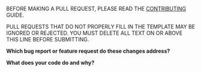 BEFORE MAKING A PULL REQUEST, PLEASE READ THE
[CONTRIBUTING](https://notion-enhancer.github.io/about/contributing) GUIDE.

PULL REQUESTS THAT DO NOT PROPERLY FILL
IN THE TEMPLATE MAY BE IGNORED OR REJECTED.
YOU MUST DELETE ALL TEXT ON OR ABOVE THIS LINE BEFORE SUBMITTING.

**Which bug report or feature request do these changes address?**

**What does your code do and why?**
